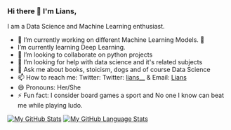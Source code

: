 ### Hi there 👋 I'm Lians,
 I am a Data Science and Machine Learning enthusiast.

 - 🔭 I’m currently working on different Machine Learning Models.   🌱
 - I’m currently learning Deep Learning.  
 - 👯 I’m looking to collaborate on python projects
 - 🤔 I’m looking for help with data science and it's related subjects    
 - 💬 Ask me about books, stoicism, dogs and of course Data Science
 - 📫 How to reach me: Twitter: Twitter: [lians__](https://twitter.com/lians___) & Email: [Lians](lianswanjiku@icloud.com)
 - 😄 Pronouns: Her/She 
 - ⚡ Fun fact: I consider board games a sport and No one I know can beat me while playing ludo.

[![My GitHub Stats](https://github-readme-stats.vercel.app/api/?username=liyanse&count_private=true&theme=tokyonight&showicons=true)]()
[![My GitHub Language Stats](https://github-readme-stats.vercel.app/api/top-langs/?username=liyanse&langs_count=5&theme=tokyonight)]()

